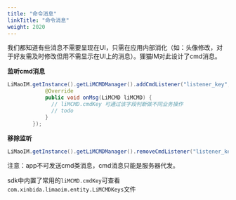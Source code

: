```yaml
---
title: "命令消息"
linkTitle: "命令消息"
weight: 2020 
---
```


我们都知道有些消息不需要呈现在UI，只需在应用内部消化（如：头像修改，对于好友需及时修改但用不需显示在UI上的消息）。狸猫IM对此设计了cmd消息。

**监听cmd消息**

```java
LiMaoIM.getInstance().getLiMCMDManager().addCmdListener("listener_key", new ICMDListener() {
            @Override
            public void onMsg(LiMCMD liMCMD) {
              // liMCMD.cmdKey 可通过该字段判断做不同业务操作
              // todo
            }
        });
```

**移除监听**
```java
LiMaoIM.getInstance().getLiMCMDManager().removeCmdListener("listener_key");
```

注意：app不可发送cmd类消息，cmd消息只能是服务器代发。

sdk中内置了常用的```liMCMD.cmdKey```可查看```com.xinbida.limaoim.entity.LiMCMDKeys```文件